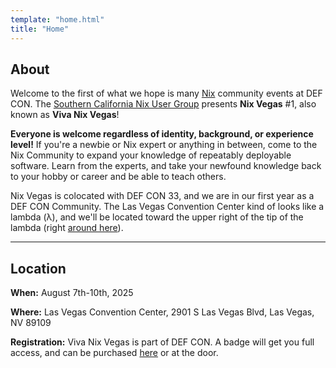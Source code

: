 ```yaml
---
template: "home.html"
title: "Home"
---
```


## About

Welcome to the first of what we hope is many [Nix](https://nixos.org) community events at DEF CON. The [Southern California Nix User Group](https://socal-nug.com) presents **Nix Vegas** #1, also known as **Viva Nix Vegas**!

**Everyone is welcome regardless of identity, background, or experience level!** If you're a newbie or Nix expert or anything in between, come to the Nix Community to expand your knowledge of repeatably deployable software. Learn from the experts, and take your newfound knowledge back to your hobby or career and be able to teach others.

Nix Vegas is colocated with DEF CON 33, and we are in our first year as a DEF CON Community. The Las Vegas Convention Center kind of looks like a lambda (&lambda;), and we'll be located toward the upper right of the tip of the lambda (right [around here](https://maps.app.goo.gl/5qEAZzSZ6pMUzyPu8)).

---

## Location

**When:**
August 7th-10th, 2025

**Where:**
Las Vegas Convention Center, 2901 S Las Vegas Blvd, Las Vegas, NV 89109

**Registration:**
Viva Nix Vegas is part of DEF CON. A badge will get you full access, and can be purchased [here](https://shop.defcon.org/products/def-con-33-ticket) or at the door.
